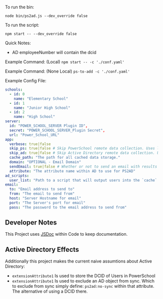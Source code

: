 To run the bin:

`node bin/ps2ad.js --dev_override false`

To run the script:

`npm start -- --dev_override false`

Quick Notes:

- AD employeeNumber will contain the dcid

Example Command: (Local)
`npm start -- -c './conf.yaml'`

Example Command: (None Local)
`ps-to-add -c './conf.yaml'`

Example Config File:

```yaml
schools:
  - id: 0
    name: "Elementary School"
  - id: 1
    name: "Junior High School"
  - id: 2
    name: "High School"
server:
  id: "POWER_SCHOOL_SERVER Plugin ID",
  secret: "POWER_SCHOOL_SERVER_Plugin Secret",
  url: "Power_School_URL"
app:
  verbose: true|false
  skip_ps: true|false # Skip PowerSchool remote data collection. Uses local cache
  skip_ad: true|false # Skip Active Directory remote data collection. Uses Local cache
  cache_path: "The path for all cached data storage."
  domain: "OPTIONAL - Email Domain"
  sendEmail: true|false # Whether or not to send an email with results of the run afterwards.
  attribute: "The attribute name within AD to use for PS2AD"
ad_scripts:
  user_list: "Path to a script that will output users into the `cache` folder."
email:
  to: "Email address to send to"
  from: "The email to send from"
  host: "Server Hostname for email"
  port: "The Server's port for email"
  pass: "The password to the email address to send from"
```

## Developer Notes

This Project uses [JSDoc](https://jsdoc.app/index.html) within Code to keep documentation.

## Active Directory Effects

Additionally this project makes the current naive assumtions about Active Directory:

* `extensionAttribute1` Is used to store the DCID of Users in PowerSchool
* `extensionAttribute1` Is used to exclude an AD object from sync. Which to exclude from sync simply define: `ps2ad:no-sync` within that attribute. The alternative of using a DCID there.
